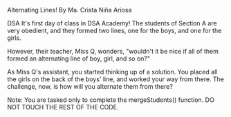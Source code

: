 Alternating Lines!
By Ma. Crista Niña Ariosa

DSA
It's first day of class in DSA Academy! The students of Section A are very obedient, and they formed two lines, one for the boys, and one for the girls.

However, their teacher, Miss Q, wonders, "wouldn't it be nice if all of them formed an alternating line of boy, girl, and so on?"

As Miss Q's assistant, you started thinking up of a solution. You placed all the girls on the back of the boys' line, and worked your way from there. The challenge, now, is how will you alternate them from there?

Note: You are tasked only to complete the mergeStudents() function. DO NOT TOUCH THE REST OF THE CODE.